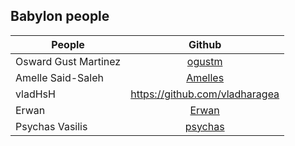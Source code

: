## Babylon people

| People        | Github        |
| ------------- |:-------------:|
| Osward Gust Martinez        | [ogustm](ogustm)       |
| Amelle Said-Saleh |[Amelles](https://github.com/Amelles/)|
| vladHsH |https://github.com/vladharagea|
| Erwan |[Erwan](https://github.com/erwan-henaff)|
| Psychas Vasilis | [psychas](https://github.com/psychas/) |

